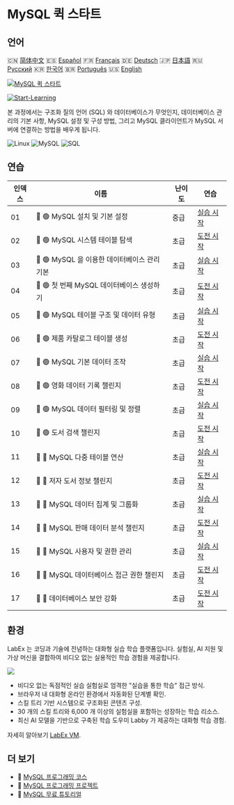 # MySQL 퀵 스타트

## 언어

🇨🇳 [简体中文](README_zh.md) 🇪🇸 [Español](README_es.md) 🇫🇷 [Français](README_fr.md) 🇩🇪 [Deutsch](README_de.md) 🇯🇵 [日本語](README_ja.md) 🇷🇺 [Русский](README_ru.md) 🇰🇷 [한국어](README_ko.md) 🇧🇷 [Português](README_pt.md) 🇺🇸 [English](README.md) 

[![MySQL 퀵 스타트](https://cover-creator.labex.io/quick-start-with-mysql.png?lang=ko)](https://labex.io/ko/courses/quick-start-with-mysql)

[![Start-Learning](https://img.shields.io/badge/Start-Learning-whitesmoke?style=for-the-badge)](https://labex.io/ko/courses/quick-start-with-mysql)

본 과정에서는 구조화 질의 언어 (SQL) 와 데이터베이스가 무엇인지, 데이터베이스 관리의 기본 사항, MySQL 설정 및 구성 방법, 그리고 MySQL 클라이언트가 MySQL 서버에 연결하는 방법을 배우게 됩니다.

![Linux](https://img.shields.io/badge/Linux-whitesmoke?style=for-the-badge&logo=linux)
![MySQL](https://img.shields.io/badge/MySQL-whitesmoke?style=for-the-badge&logo=mysql)
![SQL](https://img.shields.io/badge/SQL-whitesmoke?style=for-the-badge&logo=sql)


## 연습

|   인덱스 | 이름                                         | 난이도   | 연습                                                                                                                             |
|----------|----------------------------------------------|----------|----------------------------------------------------------------------------------------------------------------------------------|
|       01 | 📖 🟢 MySQL 설치 및 기본 설정                | 중급     | <a target='_blank' href='https://labex.io/ko/tutorials/mysql-installation-and-basic-configuration-of-mysql-418415'>실습 시작</a> |
|       02 | 🎯 🟢 MySQL 시스템 테이블 탐색               | 초급     | <a target='_blank' href='https://labex.io/ko/tutorials/mysql-explore-mysql-system-tables-391702'>도전 시작</a>                   |
|       03 | 📖 🟢 MySQL 을 이용한 데이터베이스 관리 기본 | 초급     | <a target='_blank' href='https://labex.io/ko/tutorials/mysql-database-management-fundamentals-with-mysql-418414'>실습 시작</a>   |
|       04 | 🎯 🟢 첫 번째 MySQL 데이터베이스 생성하기    | 초급     | <a target='_blank' href='https://labex.io/ko/tutorials/mysql-create-your-first-mysql-database-418265'>도전 시작</a>              |
|       05 | 📖 🟢 MySQL 테이블 구조 및 데이터 유형       | 초급     | <a target='_blank' href='https://labex.io/ko/tutorials/mysql-mysql-table-structure-and-data-types-418307'>실습 시작</a>          |
|       06 | 🎯 🟢 제품 카탈로그 테이블 생성              | 초급     | <a target='_blank' href='https://labex.io/ko/tutorials/mysql-create-a-product-catalog-table-418298'>도전 시작</a>                |
|       07 | 📖 🟢 MySQL 기본 데이터 조작                 | 초급     | <a target='_blank' href='https://labex.io/ko/tutorials/sql-mysql-basic-data-manipulation-418303'>실습 시작</a>                   |
|       08 | 🎯 🟢 영화 데이터 기록 챌린지                | 초급     | <a target='_blank' href='https://labex.io/ko/tutorials/mysql-record-movie-data-challenge-418302'>도전 시작</a>                   |
|       09 | 📖 🟢 MySQL 데이터 필터링 및 정렬            | 초급     | <a target='_blank' href='https://labex.io/ko/tutorials/mysql-mysql-data-filtering-and-sorting-418305'>실습 시작</a>              |
|       10 | 🎯 🟢 도서 검색 챌린지                       | 초급     | <a target='_blank' href='https://labex.io/ko/tutorials/mysql-book-search-challenge-418297'>도전 시작</a>                         |
|       11 | 📖 🔵 MySQL 다중 테이블 연산                 | 초급     | <a target='_blank' href='https://labex.io/ko/tutorials/mysql-mysql-multi-table-operations-418306'>실습 시작</a>                  |
|       12 | 🎯 🔵 저자 도서 정보 챌린지                  | 초급     | <a target='_blank' href='https://labex.io/ko/tutorials/mysql-author-book-information-challenge-418296'>도전 시작</a>             |
|       13 | 📖 🔵 MySQL 데이터 집계 및 그룹화            | 초급     | <a target='_blank' href='https://labex.io/ko/tutorials/mysql-mysql-data-aggregation-and-grouping-418304'>실습 시작</a>           |
|       14 | 🎯 🔵 MySQL 판매 데이터 분석 챌린지          | 초급     | <a target='_blank' href='https://labex.io/ko/tutorials/mysql-mysql-sales-data-analysis-challenge-418301'>도전 시작</a>           |
|       15 | 📖 🔵 MySQL 사용자 및 권한 관리              | 초급     | <a target='_blank' href='https://labex.io/ko/tutorials/mysql-mysql-user-and-privileges-management-418308'>실습 시작</a>          |
|       16 | 🎯 🔵 MySQL 데이터베이스 접근 권한 챌린지    | 초급     | <a target='_blank' href='https://labex.io/ko/tutorials/mysql-mysql-database-access-challenge-418300'>도전 시작</a>               |
|       17 | 🎯 🔵 데이터베이스 보안 강화                 | 초급     | <a target='_blank' href='https://labex.io/ko/tutorials/mysql-make-database-more-secure-391535'>도전 시작</a>                     |

## 환경

LabEx 는 코딩과 기술에 전념하는 대화형 실습 학습 플랫폼입니다. 실험실, AI 지원 및 가상 머신을 결합하여 비디오 없는 실용적인 학습 경험을 제공합니다.

![](https://tutorial-screenshot.getvm.io/images/vm-1725247253.png)

- 비디오 없는 독점적인 실습 실험실로 엄격한 "실습을 통한 학습" 접근 방식.
- 브라우저 내 대화형 온라인 환경에서 자동화된 단계별 확인.
- 스킬 트리 기반 시스템으로 구조화된 콘텐츠 구성.
- 30 개의 스킬 트리와 6,000 개 이상의 실험실을 포함하는 성장하는 학습 리소스.
- 최신 AI 모델을 기반으로 구축된 학습 도우미 Labby 가 제공하는 대화형 학습 경험.

자세히 알아보기 [LabEx VM](https://support.labex.io/using-labex/virtual-machine).

## 더 보기

- 🔗 [MySQL 프로그래밍 코스](https://github.com/labex-labs/awesome-programming-courses)
- 🔗 [MySQL 프로그래밍 프로젝트](https://github.com/labex-labs/awesome-programming-projects)
- 🔗 [MySQL 무료 튜토리얼](https://github.com/labex-labs/mysql-free-tutorials)

